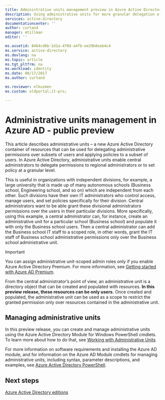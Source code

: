 ```yaml
---
title: Administrative units management preview in Azure Active Directory
description: Using administrative units for more granular delegation of permissions in Azure Active Directory
services: active-directory
documentationcenter: ''
author: curtand
manager: mtillman
editor: ''

ms.assetid: 8464cd6b-1d1a-470d-a4fb-ee29b8eab4c4
ms.service: active-directory
ms.devlang: na
ms.topic: article
ms.tgt_pltfrm: na
ms.workload: identity
ms.date: 08/17/2017
ms.author: curtand

ms.reviewer: elkuzmen
ms.custom: oldportal;it-pro;

---
```

# Administrative units management in Azure AD - public preview
This article describes administrative units – a new Azure Active Directory container of resources that can be used for delegating administrative permissions over subsets of users and applying policies to a subset of users. In Azure Active Directory, administrative units enable central administrators to delegate permissions to regional administrators or to set policy at a granular level.

This is useful in organizations with independent divisions, for example, a large university that is made up of many autonomous schools (Business school, Engineering school, and so on) which are independent from each other. Such divisions have their own IT administrators who control access, manage users, and set policies specifically for their division. Central administrators want to be able grant these divisional administrators permissions over the users in their particular divisions. More specifically, using this example, a central administrator can, for instance, create an administrative unit for a particular school (Business school) and populate it with only the Business school users. Then a central administrator can add the Business school IT staff to a scoped role, in other words, grant the IT staff of Business school administrative permissions only over the Business school administrative unit.

> [!IMPORTANT]
> You can assign administrative unit-scoped admin roles only if you enable Azure Active Directory Premium. For more information, see [Getting started with Azure AD Premium](active-directory-get-started-premium.md).
>


From the central administrator’s point of view, an administrative unit is a directory object that can be created and populated with resources. **In this preview release, these resources can be only users.** Once created and populated, the administrative unit can be used as a scope to restrict the granted permission only over resources contained in the administrative unit.

## Managing administrative units
In this preview release, you can create and manage administrative units using the Azure Active Directory Module for Windows PowerShell cmdlets. To learn more about how to do that, see [Working with Administrative Units](https://docs.microsoft.com/powershell/azure/active-directory/working-with-administrative-units?view=azureadps-2.0)

For more information on software requirements and installing the Azure AD module, and for information on the Azure AD Module cmdlets for managing administrative units, including syntax, parameter descriptions, and examples, see [Azure Active Directory PowerShell](https://docs.microsoft.com/powershell/azure/active-directory/overview?view=azureadps-2.0).

## Next steps
[Azure Active Directory editions](active-directory-editions.md)
